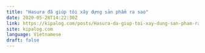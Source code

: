 ```yaml
---
title: "Hasura đã giúp tôi xây dựng sản phẩm ra sao"
date: 2020-05-28T14:22:30Z
link: https://kipalog.com/posts/Hasura-da-giup-toi-xay-dung-san-pham-ra-sao?utm_medium=RSS&utm_source=news.12bit.vn
site: kipalog.com
language: Vietnamese
draft: false
---
```

